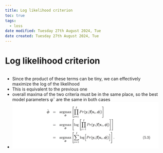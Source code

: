 ```yaml
---
title: Log likelihood criterion
toc: true
tags:
  - loss
date modified: Tuesday 27th August 2024, Tue
date created: Tuesday 27th August 2024, Tue
---
```


# Log likelihood criterion
```toc
```
- Since the product of these terms can be tiny, we can effectively maximize the log of the likelihood 
- This is equivalent to the previous one
- overall maxima of the two criteria must be in the same place, so the best model parameters φˆ are the same in both cases
- ![](../images/Pasted%20image%2020240827214812.png)